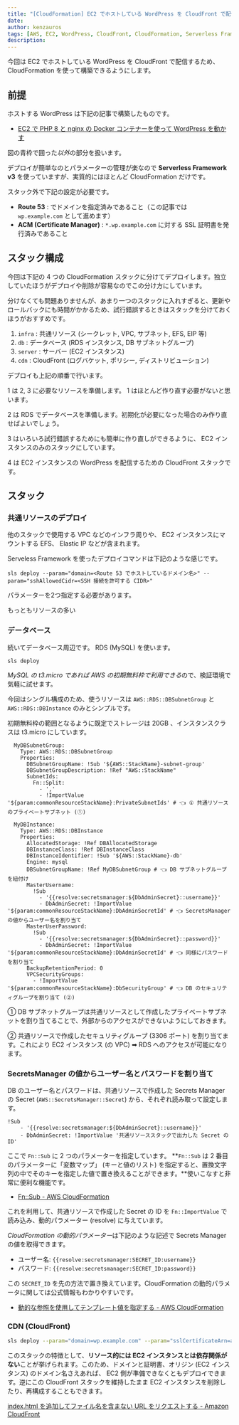 ```yaml
---
title: "[CloudFormation] EC2 でホストしている WordPress を CloudFront で配信する"
date: 
author: kenzauros
tags: [AWS, EC2, WordPress, CloudFront, CloudFormation, Serverless Framework]
description: 
---
```


今回は EC2 でホストしている WordPress を CloudFront で配信するため、 CloudFormation を使って構築できるようにします。


## 前提

ホストする WordPress は下記の記事で構築したものです。

- [EC2 で PHP 8 と nginx の Docker コンテナーを使って WordPress を動かす](https://mseeeen.msen.jp/wordpress-6-with-docker-php-8-on-aws-ec2-instance/)

図の青枠で囲った*以外*の部分を扱います。

デプロイが簡単なのとパラメーターの管理が楽なので **Serverless Framework v3** を使っていますが、実質的にはほとんど CloudFormation だけです。

スタック外で下記の設定が必要です。

- **Route 53** : でドメインを指定済みであること（この記事では `wp.example.com` として進めます）
- **ACM (Certificate Manager)** : `*.wp.example.com` に対する SSL 証明書を発行済みであること

## スタック構成

今回は下記の 4 つの CloudFormation スタックに分けてデプロイします。独立していたほうがデプロイや削除が容易なのでこの分け方にしています。

分けなくても問題ありませんが、あまり一つのスタックに入れすぎると、更新やロールバックにも時間がかかるため、試行錯誤するときはスタックを分けておくほうがおすすめです。

1. `infra` : 共通リソース (シークレット, VPC, サブネット, EFS, EIP 等)
2. `db` : データベース (RDS インスタンス, DB サブネットグループ)
3. `server` : サーバー (EC2 インスタンス)
4. `cdn` : CloudFront (ログバケット, ポリシー, ディストリビューション)

デプロイも上記の順番で行います。

1 は 2, 3 に必要なリソースを準備します。 1 はほとんど作り直す必要がないと思います。

2 は RDS でデータベースを準備します。初期化が必要になった場合のみ作り直せばよいでしょう。

3 はいろいろ試行錯誤するためにも簡単に作り直しができるように、 EC2 インスタンスのみのスタックにしています。

4 は EC2 インスタンスの WordPress を配信するための CloudFront スタックです。

## スタック

### 共通リソースのデプロイ

他のスタックで使用する VPC などのインフラ周りや、 EC2 インスタンスにマウントする EFS、 Elastic IP などが含まれます。

Serveless Framework を使ったデプロイコマンドは下記のような感じです。

```bash:title=共通リソースのデプロイ
sls deploy --param="domain=<Route 53 でホストしているドメイン名>" --param="sshAllowedCidr=<SSH 接続を許可する CIDR>"
```

パラメーターを2つ指定する必要があります。

もっともリソースの多い


### データベース

続いてデータベース周辺です。 RDS (MySQL) を使います。

```bash:title=データベースのデプロイ
sls deploy
```

*MySQL の t3.micro であれば AWS の初期無料枠で利用できる*ので、検証環境で気軽に試せます。

今回はシングル構成のため、使うリソースは `AWS::RDS::DBSubnetGroup` と `AWS::RDS::DBInstance` のみとシンプルです。

初期無料枠の範囲となるように既定でストレージは 20GB 、インスタンスクラスは t3.micro にしています。

```yml:db/resources.yml(抜粋)
  MyDBSubnetGroup:
    Type: AWS::RDS::DBSubnetGroup
    Properties:
      DBSubnetGroupName: !Sub '${AWS::StackName}-subnet-group'
      DBSubnetGroupDescription: !Ref "AWS::StackName"
      SubnetIds:
        Fn::Split:
          - ','
          - !ImportValue '${param:commonResourceStackName}:PrivateSubnetIds' # 👈 ① 共通リソースのプライベートサブネット (①)

  MyDBInstance:
    Type: AWS::RDS::DBInstance
    Properties:
      AllocatedStorage: !Ref DBAllocatedStorage
      DBInstanceClass: !Ref DBInstanceClass
      DBInstanceIdentifier: !Sub '${AWS::StackName}-db'
      Engine: mysql
      DBSubnetGroupName: !Ref MyDBSubnetGroup # 👈 DB サブネットグループを紐付け
      MasterUsername:
        !Sub
          - '{{resolve:secretsmanager:${DbAdminSecret}::username}}'
          - DbAdminSecret: !ImportValue '${param:commonResourceStackName}:DbAdminSecretId' # 👈 SecretsManager の値からユーザー名を割り当て
      MasterUserPassword:
        !Sub
          - '{{resolve:secretsmanager:${DbAdminSecret}::password}}'
          - DbAdminSecret: !ImportValue '${param:commonResourceStackName}:DbAdminSecretId' # 👈 同様にパスワードを割り当て
      BackupRetentionPeriod: 0
      VPCSecurityGroups:
        - !ImportValue '${param:commonResourceStackName}:DbSecurityGroup' # 👈 DB のセキュリティグループを割り当て (②)
```

① DB サブネットグループは共通リソースとして作成したプライベートサブネットを割り当てることで、外部からのアクセスができないようにしておきます。

② 共通リソースで作成したセキュリティグループ (3306 ポート) を割り当てます。これにより EC2 インスタンス (の VPC) ➡ RDS へのアクセスが可能になります。

### SecretsManager の値からユーザー名とパスワードを割り当て

DB のユーザー名とパスワードは、共通リソースで作成した Secrets Manager の Secret (`AWS::SecretsManager::Secret`) から、それぞれ読み取って設定します。

```yml:title=ImportValueとSubと動的パラメーターを使ったSecretの参照
!Sub
    - '{{resolve:secretsmanager:${DbAdminSecret}::username}}'
    - DbAdminSecret: !ImportValue '共通リソーススタックで出力した Secret の ID'
```

ここで `Fn::Sub` に 2 つのパラメーターを指定しています。 **`Fn::Sub` は 2 番目のパラメーターに「変数マップ」 (キーと値のリスト) を指定すると、置換文字列の中でそのキーを指定した値で置き換えることができます。**使いこなすと非常に便利な機能です。

- [Fn::Sub - AWS CloudFormation](https://docs.aws.amazon.com/ja_jp/AWSCloudFormation/latest/UserGuide/intrinsic-function-reference-sub.html)

これを利用して、共通リソースで作成した Secret の ID を `Fn::ImportValue` で読み込み、動的パラメーター (resolve) に与えています。

*CloudFormation の動的パラメーター*は下記のような記述で Secrets Manager の値を取得できます。

- ユーザー名: `{{resolve:secretsmanager:SECRET_ID:username}}`
- パスワード: `{{resolve:secretsmanager:SECRET_ID:password}}`

この `SECRET_ID` を先の方法で置き換えています。CloudFormation の動的パラメータに関しては公式情報もわかりやすいです。

- [動的な参照を使用してテンプレート値を指定する - AWS CloudFormation](https://docs.aws.amazon.com/ja_jp/AWSCloudFormation/latest/UserGuide/dynamic-references.html#dynamic-references-secretsmanager)



### CDN (CloudFront)


```bash
sls deploy --param="domain=wp.example.com" --param="sslCertificateArn=arn:aws:acm:us-east-1:ACCOUNT_ID:certificate/GUID"
```


このスタックの特徴として、**リソース的には EC2 インスタンスとは依存関係がない**ことが挙げられます。このため、ドメインと証明書、オリジン (EC2 インスタンス) のドメイン名さえあれば、 EC2 側が準備できなくともデプロイできます。逆にこの CloudFront スタックを維持したまま EC2 インスタンスを削除したり、再構成することもできます。

[index.html を追加してファイル名を含まない URL をリクエストする - Amazon CloudFront](https://docs.aws.amazon.com/ja_jp/AmazonCloudFront/latest/DeveloperGuide/example-function-add-index.html)


